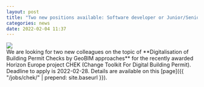 ```yaml
---
layout: post
title: "Two new positions available: Software developer or Junior/Senior Research position"
categories: news
date: 2022-02-04 11:37
---
```


<div class="row">
  <div class="col-sm-12 col-xs-12"><img class="img-responsive" src="{{ "/jobs/chek/DBP.png" | prepend: site.baseurl }}"></div>
</div>
We are looking for two new colleagues on the topic of **Digitalisation of Building Permit Checks by GeoBIM approaches** for the recently awarded Horizon Europe project CHEK (Change Toolkit For Digital Building Permit).
Deadline to apply is 2022-02-28.
Details are available on this [page]({{ "/jobs/chek/" | prepend: site.baseurl }}).
